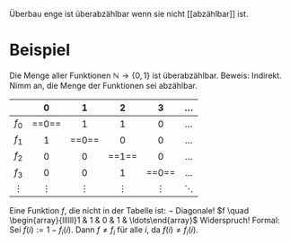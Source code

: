 Überbau enge ist überabzählbar wenn sie nicht [[abzählbar]] ist.


# Beispiel
Die Menge aller Funktionen $\mathbb{N} \rightarrow\{0,1\}$ ist überabzählbar.
	Beweis:
	Indirekt. Nimm an, die Menge der Funktionen sei abzählbar.

|          |    0     |    1     |    2     |    3     | $\ldots$ |
| :------: | :------: | :------: | :------: | :------: | :------: |
|  $f_0$   |  ==0==   |    1     |    1     |    0     | $\ldots$ |
|  $f_1$   |    1     |  ==0==   |    0     |    0     | $\ldots$ |
|  $f_2$   |    0     |    0     |  ==1==   |    0     | $\ldots$ |
|  $f_3$   |    0     |    0     |    1     |  ==0==   | $\ldots$ |
| $\vdots$ | $\vdots$ | $\vdots$ | $\vdots$ | $\vdots$ | $\ddots$ |

Eine Funktion $f$, die nicht in der Tabelle ist: $\neg$ Diagonale! 
$f \quad \begin{array}{llllll}1 & 1 & 0 & 1 & \ldots\end{array}$ 
Widerspruch!
Formal: Sei $f(i):=1-f_i(i)$. Dann $f \neq f_i$ für alle $i$, da $f(i) \neq f_i(i)$.

